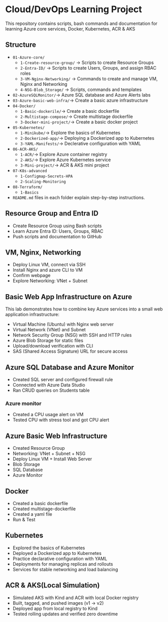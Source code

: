 # Cloud/DevOps Learning Project

This repository contains scripts, bash commands and documentation for learning Azure core services, Docker, Kubernetes, ACR & AKS

## Structure

- `01-Azure-core/`
  - `1-Create-resource-group/` → Scripts to create Resource Groups
  - `2-Entra-ID/` → Scripts to create Users, Groups, and assign RBAC roles
  - `3-VM-Nginx-Networking/` → Commands to create and manage VM, Nginx and Networking	
  - `4-NSG-Blob_Storage/` → Scripts, commands and templates 
- `02-AzureSQLMonitor/`→ Azure SQL database and Azure Alerts labs
- `03-Azure-basic-web-infra/`→ Create a basic azure infrastructure
- `04-Docker/` 
  - `1-Basic-dockerile/`→ Create a basic dockerfile
  - `2-Multistage-compose/`→ Create multistage dockerfile
  - `3-Docker-mini-project/`→ Create a basic docker project
- `05-Kubernetes/`
  - `1-Minikube/`→ Explore the basics of Kubernetes
  - `2-Dockerized-app/`→ Deploying a Dockerized app to Kubernetes
  - `3-YAML-Manifests/`→ Declerative configuration with YAML
- `06-ACR-AKS/`
  - `1-ACR/`→ Explore Azure container registry
  - `2-AKS/`→ Explore Azure Kubernetes service
  - `3-Mini-project/`→ ACR & AKS mini project
- `07-K8s-advanced`
  - `1-Configmap-Secrets-HPA` 
  - `2-Scaling-Monitoring`
- `08-Terraform/`
  - `1-Basics`
- `README.md` files in each folder explain step-by-step instructions.

## Resource Group and Entra ID

- Create Resource Group using Bash scripts
- Learn Azure Entra ID: Users, Groups, RBAC
- Push scripts and documentation to GitHub

## VM, Nginx, Networking

- Deploy Linux VM, connect via SSH
- Install Nginx and azure CLI to VM
- Confirm webpage
- Explore Networking: VNet + Subnet

## Basic Web App Infrastructure on Azure

This lab demonstrates how to combine key Azure services into a small web application infrastructure:
- Virtual Machine (Ubuntu) with Nginx web server
- Virtual Network (VNet) and Subnet
- Network Security Group (NSG) with SSH and HTTP rules
- Azure Blob Storage for static files
- Upload/download verification with CLI
- SAS (Shared Access Signature) URL for secure access

## Azure SQL Database and Azure Monitor

- Created SQL server and configured firewall rule
- Connected with Azure Data Studio
- Ran CRUD queries on Students table

### Azure monitor

- Created a CPU usage alert on VM
- Tested CPU with stress tool and got CPU alert

## Azure Basic Web Infrastructure

- Created Resource Group
- Networking: VNet + Subnet + NSG
- Deploy Linux VM + Install Web Server
- Blob Storage
- SQL Database
- Azure Monitor

## Docker

- Created a basic dockerfile
- Created multistage-dockerfile
- Created a yaml file
- Run & Test 

## Kubernetes

- Explored the basics of Kubernetes
- Deployed a Dockerized app to Kubernetes
- Practice declarative configuration with YAML
- Deployments for managing replicas and rollouts
- Services for stable networking and load balancing

## ACR & AKS(Local Simulation)

- Simulated AKS with Kind and ACR with local Docker registry
- Built, tagged, and pushed images (v1 → v2)
- Deployed app from local registry to Kind
- Tested rolling updates and verified zero downtime

